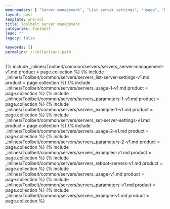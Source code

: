 ```yaml
---
menuheaders: [ "Server management", "List server settings", "Usage", "Parameters", "Example", "Set server settings", "Usage", "Parameters", "Examples", "Reboot servers", "Usage", "Parameters", "Example" ]
layout: post
template: one-col
title: Toolbelt server management
categories: Toolbelt
lead: ""
legacy: false

keywords: []
permalink: /:collection/:path
---
```





<a href="#server-management"></a>{% include _inlines/Toolbelt/common/servers/servers_server-management-v1.md  product = page.collection %}
<a href="#list-server-settings"></a>{% include _inlines/Toolbelt/common/servers/servers_list-server-settings-v1.md  product = page.collection %}
<a href="#usage"></a>{% include _inlines/Toolbelt/common/servers/servers_usage-1-v1.md  product = page.collection %}
<a href="#parameters"></a>{% include _inlines/Toolbelt/common/servers/servers_parameters-1-v1.md  product = page.collection %}
<a href="#example"></a>{% include _inlines/Toolbelt/common/servers/servers_example-1-v1.md  product = page.collection %}
<a href="#set-server-settings"></a>{% include _inlines/Toolbelt/common/servers/servers_set-server-settings-v1.md  product = page.collection %}
<a href="#usage"></a>{% include _inlines/Toolbelt/common/servers/servers_usage-2-v1.md  product = page.collection %}
<a href="#parameters"></a>{% include _inlines/Toolbelt/common/servers/servers_parameters-2-v1.md  product = page.collection %}
<a href="#examples"></a>{% include _inlines/Toolbelt/common/servers/servers_examples-v1.md  product = page.collection %}
<a href="#reboot-servers"></a>{% include _inlines/Toolbelt/common/servers/servers_reboot-servers-v1.md  product = page.collection %}
<a href="#usage"></a>{% include _inlines/Toolbelt/common/servers/servers_usage-v1.md  product = page.collection %}
<a href="#parameters"></a>{% include _inlines/Toolbelt/common/servers/servers_parameters-v1.md  product = page.collection %}
<a href="#example"></a>{% include _inlines/Toolbelt/common/servers/servers_example-v1.md  product = page.collection %}